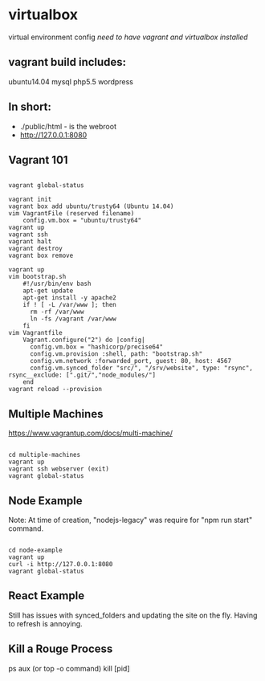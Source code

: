 # virtualbox
virtual environment config
*need to have vagrant and virtualbox installed*


## vagrant build includes:

ubuntu14.04
mysql
php5.5
wordpress


## In short:

* ./public/html - is the webroot
* http://127.0.0.1:8080



## Vagrant 101


<pre><code>
vagrant global-status

vagrant init
vagrant box add ubuntu/trusty64 (Ubuntu 14.04)
vim VagrantFile (reserved filename)
    config.vm.box = "ubuntu/trusty64"
vagrant up
vagrant ssh
vagrant halt
vagrant destroy
vagrant box remove

vagrant up
vim bootstrap.sh
    #!/usr/bin/env bash
    apt-get update
    apt-get install -y apache2
    if ! [ -L /var/www ]; then
      rm -rf /var/www
      ln -fs /vagrant /var/www
    fi
vim Vagrantfile
    Vagrant.configure("2") do |config|
      config.vm.box = "hashicorp/precise64"
      config.vm.provision :shell, path: "bootstrap.sh"
      config.vm.network :forwarded_port, guest: 80, host: 4567
      config.vm.synced_folder "src/", "/srv/website", type: "rsync", rsync__exclude: [".git/","node_modules/"]
    end
vagrant reload --provision
</code></pre>


## Multiple Machines
https://www.vagrantup.com/docs/multi-machine/

<pre><code>
cd multiple-machines
vagrant up
vagrant ssh webserver (exit)
vagrant global-status
</code></pre>

## Node Example

Note:  At time of creation, "nodejs-legacy" was require for "npm run start" command.

<pre><code>
cd node-example
vagrant up
curl -i http://127.0.0.1:8080
vagrant global-status
</code></pre>

## React Example
Still has issues with synced_folders and updating the site on the fly.  Having to refresh is annoying.




## Kill a Rouge Process
ps aux (or top -o command)
kill [pid]
